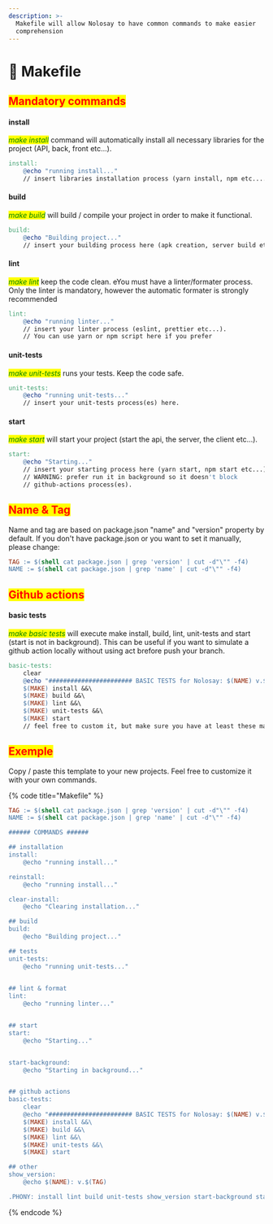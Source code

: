 ```yaml
---
description: >-
  Makefile will allow Nolosay to have common commands to make easier
  comprehension
---
```


# 🤝 Makefile&#x20;

## <mark style="color:red;">Mandatory commands</mark>

#### install

_<mark style="color:green;">make install</mark>_ command will automatically install all necessary libraries for the project (API, back, front etc...).&#x20;

```makefile
install:
	@echo "running install..."
	// insert libraries installation process (yarn install, npm etc....)
```

#### build

_<mark style="color:green;">make build</mark>_ will build / compile your project in order to make it functional.

```makefile
build:
	@echo "Building project..."
	// insert your building process here (apk creation, server build etc...)
```

#### lint

_<mark style="color:green;">make lint</mark>_ keep the code clean. eYou must have a linter/formater process. Only the linter is mandatory, however the automatic formater is strongly recommended

```makefile
lint:
	@echo "running linter..."
	// insert your linter process (eslint, prettier etc...).
	// You can use yarn or npm script here if you prefer
```

#### unit-tests

_<mark style="color:green;">make unit-tests</mark>_ runs your tests. Keep the code safe.

```makefile
unit-tests:
	@echo "running unit-tests..."
	// insert your unit-tests process(es) here.
```

#### start

_<mark style="color:green;">make start</mark>_ will start your project (start the api, the server, the client etc...).

```makefile
start:
	@echo "Starting..."
	// insert your starting process here (yarn start, npm start etc...)
	// WARNING: prefer run it in background so it doesn't block
	// github-actions process(es).
```

## <mark style="color:red;">Name & Tag</mark>

Name and tag are based on package.json "name" and "version" property by default. If you don't have package.json or you want to set it manually, please change:

```makefile
TAG := $(shell cat package.json | grep 'version' | cut -d"\"" -f4)
NAME := $(shell cat package.json | grep 'name' | cut -d"\"" -f4)
```

## <mark style="color:red;">Github actions</mark>

#### basic tests

_<mark style="color:green;">make basic tests</mark>_ will execute make install, build, lint, unit-tests and start (start is not in background). This can be useful if you want to simulate a github action locally without using act brefore push your branch. &#x20;

```makefile
basic-tests:
	clear
	@echo "####################### BASIC TESTS for Nolosay: $(NAME) v.$(TAG) #######################"
	$(MAKE) install &&\
	$(MAKE) build &&\
	$(MAKE) lint &&\
	$(MAKE) unit-tests &&\
	$(MAKE) start
	// feel free to custom it, but make sure you have at least these make call.
```

## <mark style="color:red;">Exemple</mark>

Copy / paste this template to your new projects. Feel free to customize it with your own commands.

{% code title="Makefile" %}
```makefile
TAG := $(shell cat package.json | grep 'version' | cut -d"\"" -f4)
NAME := $(shell cat package.json | grep 'name' | cut -d"\"" -f4)

###### COMMANDS ######

## installation
install:
	@echo "running install..."

reinstall:
	@echo "running install..."

clear-install:
	@echo "Clearing installation..."

## build
build:
	@echo "Building project..."

## tests
unit-tests:
	@echo "running unit-tests..."
 

## lint & format
lint:
	@echo "running linter..."


## start
start:
	@echo "Starting..."


start-background:
	@echo "Starting in background..."


## github actions
basic-tests:
	clear
	@echo "####################### BASIC TESTS for Nolosay: $(NAME) v.$(TAG) #######################"
	$(MAKE) install &&\
	$(MAKE) build &&\
	$(MAKE) lint &&\
	$(MAKE) unit-tests &&\
	$(MAKE) start

## other
show_version:
	@echo $(NAME): v.$(TAG)

.PHONY: install lint build unit-tests show_version start-background start
```
{% endcode %}
